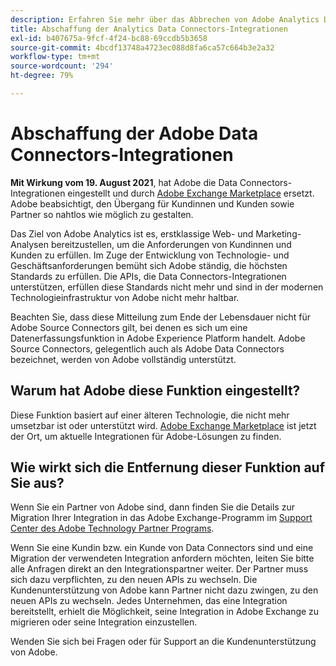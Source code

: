 ```yaml
---
description: Erfahren Sie mehr über das Abbrechen von Adobe Analytics Data Connectors-Integrationen.
title: Abschaffung der Analytics Data Connectors-Integrationen
exl-id: b407675a-9fcf-4f24-bc88-69ccdb5b3658
source-git-commit: 4bcdf13748a4723ec088d8fa6ca57c664b3e2a32
workflow-type: tm+mt
source-wordcount: '294'
ht-degree: 79%

---
```


# Abschaffung der Adobe Data Connectors-Integrationen

**Mit Wirkung vom 19. August 2021**, hat Adobe die Data Connectors-Integrationen eingestellt und durch [Adobe Exchange Marketplace](https://exchange.adobe.com/experiencecloud.analytics.html?lang=de#product) ersetzt. Adobe beabsichtigt, den Übergang für Kundinnen und Kunden sowie Partner so nahtlos wie möglich zu gestalten.

Das Ziel von Adobe Analytics ist es, erstklassige Web- und Marketing-Analysen bereitzustellen, um die Anforderungen von Kundinnen und Kunden zu erfüllen. Im Zuge der Entwicklung von Technologie- und Geschäftsanforderungen bemüht sich Adobe ständig, die höchsten Standards zu erfüllen. Die APIs, die Data Connectors-Integrationen unterstützen, erfüllen diese Standards nicht mehr und sind in der modernen Technologieinfrastruktur von Adobe nicht mehr haltbar.

Beachten Sie, dass diese Mitteilung zum Ende der Lebensdauer nicht für Adobe Source Connectors gilt, bei denen es sich um eine Datenerfassungsfunktion in Adobe Experience Platform handelt. Adobe Source Connectors, gelegentlich auch als Adobe Data Connectors bezeichnet, werden von Adobe vollständig unterstützt.

## Warum hat Adobe diese Funktion eingestellt?

Diese Funktion basiert auf einer älteren Technologie, die nicht mehr umsetzbar ist oder unterstützt wird. [Adobe Exchange Marketplace](https://exchange.adobe.com/experiencecloud.analytics.html?lang=de#product) ist jetzt der Ort, um aktuelle Integrationen für Adobe-Lösungen zu finden.

## Wie wirkt sich die Entfernung dieser Funktion auf Sie aus?

Wenn Sie ein Partner von Adobe sind, dann finden Sie die Details zur Migration Ihrer Integration in das Adobe Exchange-Programm im [Support Center des Adobe Technology Partner Programs](https://adobeexchangeec.zendesk.com/hc/de-de/articles/360003867071-Adobe-Analytics-Integration-Tools).

Wenn Sie eine Kundin bzw. ein Kunde von Data Connectors sind und eine Migration der verwendeten Integration anfordern möchten, leiten Sie bitte alle Anfragen direkt an den Integrationspartner weiter. Der Partner muss sich dazu verpflichten, zu den neuen APIs zu wechseln. Die Kundenunterstützung von Adobe kann Partner nicht dazu zwingen, zu den neuen APIs zu wechseln. Jedes Unternehmen, das eine Integration bereitstellt, erhielt die Möglichkeit, seine Integration in Adobe Exchange zu migrieren oder seine Integration einzustellen.

Wenden Sie sich bei Fragen oder für Support an die Kundenunterstützung von Adobe.
